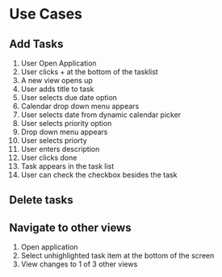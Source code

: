 # Use Cases # 
## Add Tasks ##
1. User Open Application
2. User clicks + at the bottom of the tasklist
3. A new view opens up
4. User adds title to task
5. User selects due date option
6. Calendar drop down menu appears 
7. User selects date from dynamic calendar picker
8. User selects priority option
9. Drop down menu appears
10. User selects priorty
11. User enters description
12. User clicks done
13. Task appears in the task list
14. User can check the checkbox besides the task

## Delete tasks ##

## Navigate to other views ##
1. Open application
2. Select unhighlighted task item at the bottom of the screen
3. View changes to 1 of 3 other views

